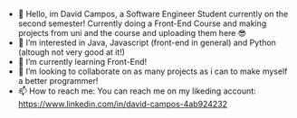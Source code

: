 - 👋 Hello, im David Campos, a Software Engineer Student currently on the second semester! Currently doing a Front-End Course and making projects from uni and the course and uploading them here 😎
- 👀 I’m interested in Java, Javascript (front-end in general) and Python (altough not very good at it!)
- 🌱 I’m currently learning Front-End!
- 💞️ I’m looking to collaborate on as many projects as i can to make myself a better programmer!
- 📫 How to reach me: You can reach me on my likeding account: https://www.linkedin.com/in/david-campos-4ab924232

<!---
DavidDccs/DavidDccs is a ✨ special ✨ repository because its `README.md` (this file) appears on your GitHub profile.
You can click the Preview link to take a look at your changes.
--->
